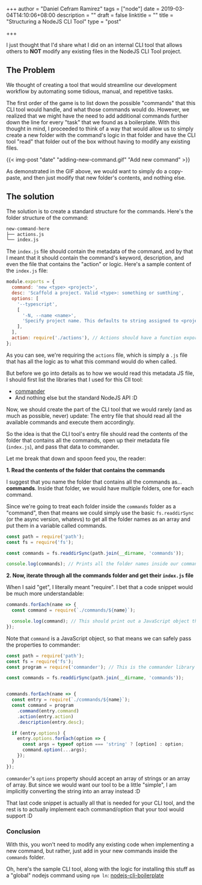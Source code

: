 +++
author = "Daniel Cefram Ramirez"
tags = ["node"]
date = 2019-03-04T14:10:06+08:00
description = ""
draft = false
linktitle = ""
title = "Structuring a NodeJS CLI Tool"
type = "post"

+++

I just thought that I'd share what I did on an internal CLI tool that allows others to **NOT** modify any existing files in the NodeJS CLI Tool project.

## The Problem

We thought of creating a tool that would streamline our development workflow by automating some tidious, manual, and repetitive tasks.

The first order of the game is to list down the possible "commands" that this CLI tool would handle, and what those commands would do. However, we realized that we might have the need to add additional commands further down the line for every "task" that we found as a boilerplate. With this thought in mind, I proceeded to think of a way that would allow us to simply create a new folder with the command's logic in that folder and have the CLI tool "read" that folder out of the box without having to modify any existing files.

{{< img-post "date" "adding-new-command.gif" "Add new command" >}}

As demonstrated in the GIF above, we would want to simply do a copy-paste, and then just modify that new folder's contents, and nothing else.

## The solution

The solution is to create a standard structure for the commands. Here's the folder structure of the command:

```bash
new-command-here
├── actions.js
└── index.js
```

The `index.js` file should contain the metadata of the command, and by that I meant that it should contain the command's keyword, description, and even the file that contains the "action" or logic. Here's a sample content of the `index.js` file:

```javascript
module.exports = {
  command: 'new <type> <project>',
  desc: 'Scaffold a project. Valid <type>: something or sumthing',
  options: [
    '--typescript',
    [
      '-N, --name <name>',
      'Specify project name. This defaults to string assigned to <project> param',
    ],
  ],
  action: require('./actions'), // Actions should have a function exported by default, and that function would get executed when this command is "called".
};
```

As you can see, we're requiring the `actions` file, which is simply a `.js` file that has all the logic as to what this command would do when called.

But before we go into details as to how we would read this metadata JS file, I should first list the libraries that I used for this ClI tool:

- [commander](https://github.com/tj/commander.js/)
- And nothing else but the standard NodeJS API :D

Now, we should create the part of the CLI tool that we would rarely (and as much as possible, never) update: The entry file that should read all the available commands and execute them accordingly.

So the idea is that the CLI tool's entry file should read the contents of the folder that contains all the commands, open up their metadata file (`index.js`), and pass that data to commander.

Let me break that down and spoon feed you, the reader:

**1. Read the contents of the folder that contains the commands**

I suggest that you name the folder that contains all the commands as... **commands**. Inside that folder, we would have multiple folders, one for each command.

Since we're going to treat each folder inside the `commands` folder as a "command", then that means we could simply use the basic `fs.readdirSync` (or the async version, whatevs) to get all the folder names as an array and put them in a variable called commands.

```javascript
const path = require('path');
const fs = require('fs');

const commands = fs.readdirSync(path.join(__dirname, 'commands'));

console.log(commands); // Prints all the folder names inside our commands folder
```

**2. Now, iterate through all the commands folder and get their `index.js` file**

When I said "get", I literally meant "require". I bet that a code snippet would be much more understandable:

```javascript
commands.forEach(name => {
  const command = require(`./commands/${name}`);

  console.log(command); // This should print out a JavaScript object that contains the contents of commands/<command>/index.js
});
```

Note that `command` is a JavaScript object, so that means we can safely pass the properties to commander:

```javascript
const path = require('path');
const fs = require('fs');
const program = require('commander'); // This is the commander library that I listed above.

const commands = fs.readdirSync(path.join(__dirname, 'commands'));


commands.forEach(name => {
  const entry = require(`./commands/${name}`);
  const command = program
    .command(entry.command)
    .action(entry.action)
    .description(entry.desc);

  if (entry.options) {
    entry.options.forEach(option => {
      const args = typeof option === 'string' ? [option] : option;
      command.option(...args);
    });
  }
});
```

`commander`'s `options` property should accept an array of strings or an array of array. But since we would want our tool to be a little "simple", I am implicitly converting the string into an array instead :D

That last code snippet is actually all that is needed for your CLI tool, and the rest is to actually implement each command/option that your tool would support :D

### Conclusion

With this, you won't need to modify any existing code when implementing a new command, but rather, just add in your new commands inside the `commands` folder.

Oh, here's the sample CLI tool, along with the logic for installing this stuff as a "global" nodejs command using `npm ln`: [nodejs-cli-boilerplate](https://github.com/dcefram/nodejs-cli-boilerplate)
